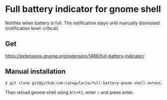 # Full battery indicator for gnome shell

Notifies when battery is full. The notification stays until manually dismissed
(notification level: critical)

## Get

https://extensions.gnome.org/extension/1466/full-battery-indicator/

## Manual installation

```bash
$ git clone git@github.com:categulario/full-battery-gnome-shell-extension.git ~/.local/share/gnome-shell/extensions/fullbattery@categulario.tk
```

Then reload gnome shell using `Alt+F2`, enter `r` and press enter.
